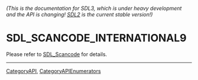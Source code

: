 ###### (This is the documentation for SDL3, which is under heavy development and the API is changing! [SDL2](https://wiki.libsdl.org/SDL2/) is the current stable version!)
# SDL_SCANCODE_INTERNATIONAL9

Please refer to [SDL_Scancode](SDL_Scancode) for details.

----
[CategoryAPI](CategoryAPI), [CategoryAPIEnumerators](CategoryAPIEnumerators)


